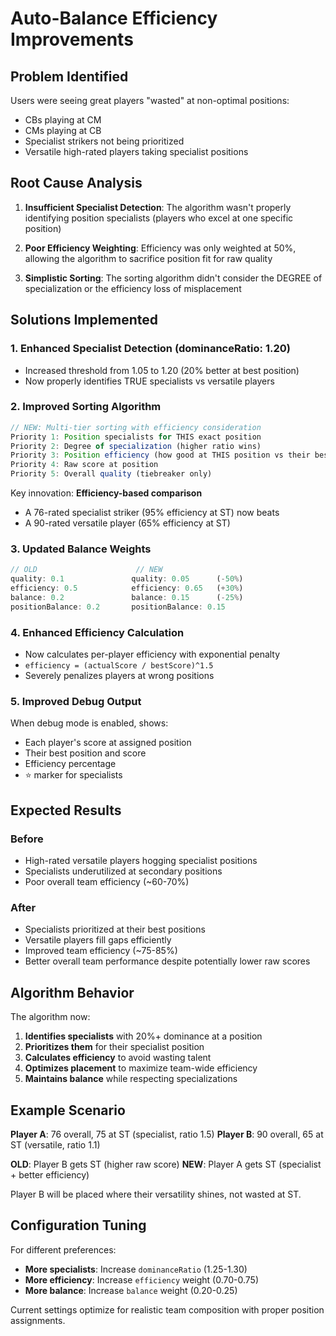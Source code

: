 # Auto-Balance Efficiency Improvements

## Problem Identified
Users were seeing great players "wasted" at non-optimal positions:
- CBs playing at CM
- CMs playing at CB  
- Specialist strikers not being prioritized
- Versatile high-rated players taking specialist positions

## Root Cause Analysis

1. **Insufficient Specialist Detection**: The algorithm wasn't properly identifying position specialists (players who excel at one specific position)

2. **Poor Efficiency Weighting**: Efficiency was only weighted at 50%, allowing the algorithm to sacrifice position fit for raw quality

3. **Simplistic Sorting**: The sorting algorithm didn't consider the DEGREE of specialization or the efficiency loss of misplacement

## Solutions Implemented

### 1. Enhanced Specialist Detection (dominanceRatio: 1.20)
- Increased threshold from 1.05 to 1.20 (20% better at best position)
- Now properly identifies TRUE specialists vs versatile players

### 2. Improved Sorting Algorithm
```typescript
// NEW: Multi-tier sorting with efficiency consideration
Priority 1: Position specialists for THIS exact position
Priority 2: Degree of specialization (higher ratio wins)
Priority 3: Position efficiency (how good at THIS position vs their best)
Priority 4: Raw score at position
Priority 5: Overall quality (tiebreaker only)
```

Key innovation: **Efficiency-based comparison**
- A 76-rated specialist striker (95% efficiency at ST) now beats
- A 90-rated versatile player (65% efficiency at ST)

### 3. Updated Balance Weights
```typescript
// OLD                      // NEW
quality: 0.1               quality: 0.05      (-50%)
efficiency: 0.5            efficiency: 0.65   (+30%)
balance: 0.2               balance: 0.15      (-25%)
positionBalance: 0.2       positionBalance: 0.15
```

### 4. Enhanced Efficiency Calculation
- Now calculates per-player efficiency with exponential penalty
- `efficiency = (actualScore / bestScore)^1.5`
- Severely penalizes players at wrong positions

### 5. Improved Debug Output
When debug mode is enabled, shows:
- Each player's score at assigned position
- Their best position and score
- Efficiency percentage
- ⭐ marker for specialists

## Expected Results

### Before
- High-rated versatile players hogging specialist positions
- Specialists underutilized at secondary positions
- Poor overall team efficiency (~60-70%)

### After
- Specialists prioritized at their best positions
- Versatile players fill gaps efficiently
- Improved team efficiency (~75-85%)
- Better overall team performance despite potentially lower raw scores

## Algorithm Behavior

The algorithm now:
1. **Identifies specialists** with 20%+ dominance at a position
2. **Prioritizes them** for their specialist position
3. **Calculates efficiency** to avoid wasting talent
4. **Optimizes placement** to maximize team-wide efficiency
5. **Maintains balance** while respecting specializations

## Example Scenario

**Player A**: 76 overall, 75 at ST (specialist, ratio 1.5)
**Player B**: 90 overall, 65 at ST (versatile, ratio 1.1)

**OLD**: Player B gets ST (higher raw score)
**NEW**: Player A gets ST (specialist + better efficiency)

Player B will be placed where their versatility shines, not wasted at ST.

## Configuration Tuning

For different preferences:
- **More specialists**: Increase `dominanceRatio` (1.25-1.30)
- **More efficiency**: Increase `efficiency` weight (0.70-0.75)
- **More balance**: Increase `balance` weight (0.20-0.25)

Current settings optimize for realistic team composition with proper position assignments.